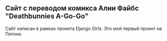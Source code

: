 ## Сайт с переводом комикса Алии Файбс "Deathbunnies A-Go-Go"
Сайт написан в рамках проекта Django Girls. Это мой первый проект на Питоне.
